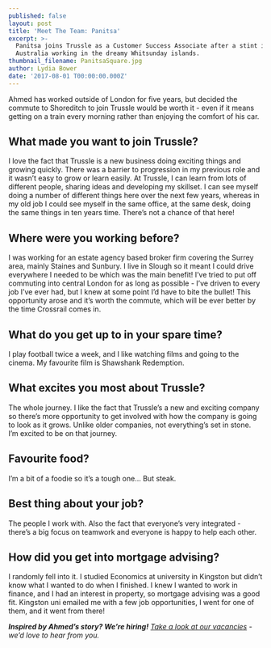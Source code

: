 ```yaml
---
published: false
layout: post
title: 'Meet The Team: Panitsa'
excerpt: >-
  Panitsa joins Trussle as a Customer Success Associate after a stint in
  Australia working in the dreamy Whitsunday islands.     
thumbnail_filename: PanitsaSquare.jpg
author: Lydia Bower
date: '2017-08-01 T00:00:00.000Z'
---
```

Ahmed has worked outside of London for five years, but decided the commute to Shoreditch to join Trussle would be worth it - even if it means getting on a train every morning rather than enjoying the comfort of his car. 





## What made you want to join Trussle?
I love the fact that Trussle is a new business doing exciting things and growing quickly. There was a barrier to progression in my previous role and it wasn’t easy to grow or learn easily. At Trussle, I can learn from lots of different people, sharing ideas and developing my skillset. I can see myself doing a number of different things here over the next few years, whereas in my old job I could see myself in the same office, at the same desk, doing the same things in ten years time. There’s not a chance of that here! 

## Where were you working before?
I was working for an estate agency based broker firm covering the Surrey area, mainly Staines and Sunbury. I live in Slough so it meant I could drive everywhere I needed to be which was the main benefit! I’ve tried to put off commuting into central London for as long as possible - I’ve driven to every job I’ve ever had, but I knew at some point I’d have to bite the bullet! This opportunity arose and it’s worth the commute, which will be ever better by the time Crossrail comes in.

## What do you get up to in your spare time?
I play football twice a week, and I like watching films and going to the cinema. My favourite film is Shawshank Redemption. 

## What excites you most about Trussle?
The whole journey. I like the fact that Trussle’s a new and exciting company so there’s more opportunity to get involved with how the company is going to look as it grows. Unlike older companies, not everything’s set in stone. I’m excited to be on that journey.

## Favourite food?
I’m a bit of a foodie so it’s a tough one... But steak. 

## Best thing about your job?
The people I work with. Also the fact that everyone’s very integrated - there’s a big focus on teamwork and everyone is happy to help each other. 

## How did you get into mortgage advising?
I randomly fell into it. I studied Economics at university in Kingston but didn’t know what I wanted to do when I finished. I knew I wanted to work in finance, and I had an interest in property, so mortgage advising was a good fit. Kingston uni emailed me with a few job opportunities, I went for one of them, and it went from there! 

_**Inspired by Ahmed’s story? We’re hiring!** [Take a look at our vacancies](https://jobs.lever.co/trussle "Trussle vacancies") - we’d love to hear from you._
